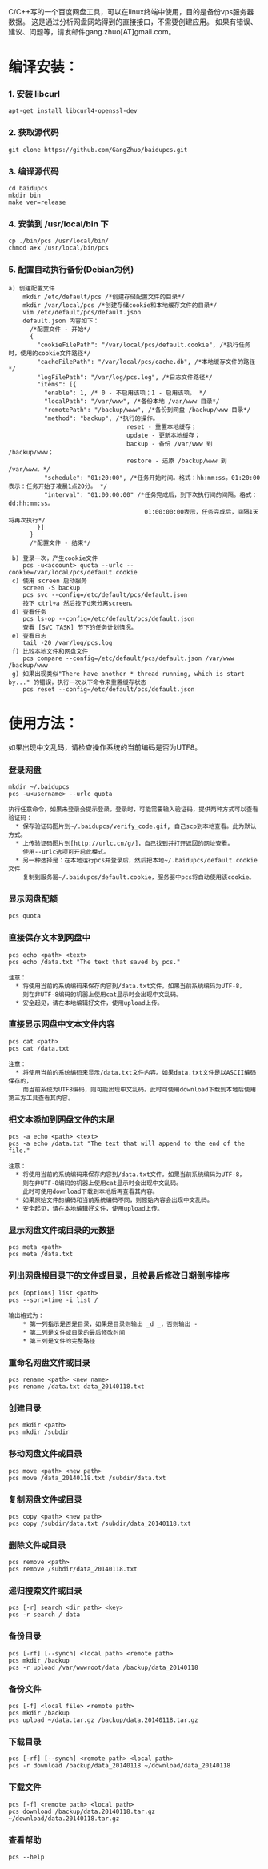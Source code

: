 C/C++写的一个百度网盘工具，可以在linux终端中使用，目的是备份vps服务器数据。
这是通过分析网盘网站得到的直接接口，不需要创建应用。
如果有错误、建议、问题等，请发邮件gang.zhuo[AT]gmail.com。

编译安装：
===================================
### 1. 安装 libcurl
    apt-get install libcurl4-openssl-dev
### 2. 获取源代码
    git clone https://github.com/GangZhuo/baidupcs.git
### 3. 编译源代码
    cd baidupcs
    mkdir bin
    make ver=release
### 4. 安装到 /usr/local/bin 下 
    cp ./bin/pcs /usr/local/bin/
    chmod a+x /usr/local/bin/pcs
### 5. 配置自动执行备份(Debian为例)
    a) 创建配置文件
        mkdir /etc/default/pcs /*创建存储配置文件的目录*/
        mkdir /var/local/pcs /*创建存储cookie和本地缓存文件的目录*/
        vim /etc/default/pcs/default.json 
        default.json 内容如下：
          /*配置文件 - 开始*/
          {
            "cookieFilePath": "/var/local/pcs/default.cookie", /*执行任务时，使用的cookie文件路径*/
            "cacheFilePath": "/var/local/pcs/cache.db", /*本地缓存文件的路径*/
            "logFilePath": "/var/log/pcs.log", /*日志文件路径*/
            "items": [{
              "enable": 1, /* 0 - 不启用该项；1 - 启用该项。 */
              "localPath": "/var/www", /*备份本地 /var/www 目录*/
              "remotePath": "/backup/www", /*备份到网盘 /backup/www 目录*/
              "method": "backup", /*执行的操作。
                                     reset - 重置本地缓存；
                                     update - 更新本地缓存；
                                     backup - 备份 /var/www 到 /backup/www；
                                     restore - 还原 /backup/www 到 /var/www。*/
              "schedule": "01:20:00", /*任务开始时间。格式：hh:mm:ss。01:20:00表示：任务开始于凌晨1点20分。 */
              "interval": "01:00:00:00" /*任务完成后，到下次执行间的间隔。格式：dd:hh:mm:ss。
                                          01:00:00:00表示，任务完成后，间隔1天将再次执行*/
            }]
          }
          /*配置文件 - 结束*/
          
     b) 登录一次，产生cookie文件
        pcs -u<account> quota --urlc --cookie=/var/local/pcs/default.cookie
     c) 使用 screen 启动服务
        screen -S backup
        pcs svc --config=/etc/default/pcs/default.json
        按下 ctrl+a 然后按下d来分离screen。
     d) 查看任务
        pcs ls-op --config=/etc/default/pcs/default.json
        查看 [SVC TASK] 节下的任务计划情况。
     e) 查看日志
        tail -20 /var/log/pcs.log
     f) 比较本地文件和网盘文件
        pcs compare --config=/etc/default/pcs/default.json /var/www /backup/www
     g) 如果出现类似"There have another * thread running, which is start by..." 的错误，执行一次以下命令来重置缓存状态
        pcs reset --config=/etc/default/pcs/default.json
        
    
使用方法：
===================================
如果出现中文乱码，请检查操作系统的当前编码是否为UTF8。

### 登录网盘
    mkdir ~/.baidupcs
    pcs -u<username> --urlc quota
    
    执行任意命令，如果未登录会提示登录。登录时，可能需要输入验证码，提供两种方式可以查看验证码：
      * 保存验证码图片到~/.baidupcs/verify_code.gif, 自己scp到本地查看。此为默认方式。
      * 上传验证码图片到[http://urlc.cn/g/]，自己找到并打开返回的网址查看。
        使用--urlc选项可开启此模式。
      * 另一种选择是：在本地运行pcs并登录后，然后把本地~/.baidupcs/default.cookie文件
        复制到服务器~/.baidupcs/default.cookie，服务器中pcs将自动使用该cookie。

### 显示网盘配额
    pcs quota
### 直接保存文本到网盘中
    pcs echo <path> <text>
    pcs echo /data.txt "The text that saved by pcs."

    注意：
      * 将使用当前的系统编码来保存内容到/data.txt文件。如果当前系统编码为UTF-8，
        则在非UTF-8编码的机器上使用cat显示时会出现中文乱码。
      * 安全起见，请在本地编辑好文件，使用upload上传。

### 直接显示网盘中文本文件内容
    pcs cat <path>
    pcs cat /data.txt

    注意：
      * 将使用当前的系统编码来显示/data.txt文件内容。如果data.txt文件是以ASCII编码保存的，
        而当前系统为UTF8编码，则可能出现中文乱码。此时可使用download下载到本地后使用第三方工具查看其内容。

### 把文本添加到网盘文件的末尾
    pcs -a echo <path> <text>
    pcs -a echo /data.txt "The text that will append to the end of the file."

    注意：
      * 将使用当前的系统编码来保存内容到/data.txt文件。如果当前系统编码为UTF-8，
        则在非UTF-8编码的机器上使用cat显示时会出现中文乱码。
        此时可使用download下载到本地后再查看其内容。
      * 如果原始文件的编码和当前系统编码不同，则原始内容会出现中文乱码。
      * 安全起见，请在本地编辑好文件，使用upload上传。

### 显示网盘文件或目录的元数据
    pcs meta <path>
    pcs meta /data.txt
### 列出网盘根目录下的文件或目录，且按最后修改日期倒序排序
    pcs [options] list <path>
    pcs --sort=time -i list /
    
    输出格式为：
        * 第一列指示是否是目录，如果是目录则输出 _d _，否则输出 -
        * 第二列是文件或目录的最后修改时间
        * 第三列是文件的完整路径
### 重命名网盘文件或目录
    pcs rename <path> <new name>
    pcs rename /data.txt data_20140118.txt
### 创建目录
    pcs mkdir <path>
    pcs mkdir /subdir
### 移动网盘文件或目录
    pcs move <path> <new path>
    pcs move /data_20140118.txt /subdir/data.txt
### 复制网盘文件或目录
    pcs copy <path> <new path>
    pcs copy /subdir/data.txt /subdir/data_20140118.txt
### 删除文件或目录
    pcs remove <path>
    pcs remove /subdir/data_20140118.txt
### 递归搜索文件或目录
    pcs [-r] search <dir path> <key>
    pcs -r search / data
### 备份目录
    pcs [-rf] [--synch] <local path> <remote path>
    pcs mkdir /backup
    pcs -r upload /var/wwwroot/data /backup/data_20140118
### 备份文件
    pcs [-f] <local file> <remote path>
    pcs mkdir /backup
    pcs upload ~/data.tar.gz /backup/data.20140118.tar.gz
### 下载目录
    pcs [-rf] [--synch] <remote path> <local path>
    pcs -r download /backup/data_20140118 ~/download/data_20140118
### 下载文件
    pcs [-f] <remote path> <local path>
    pcs download /backup/data.20140118.tar.gz ~/download/data.20140118.tar.gz
### 查看帮助
    pcs --help


